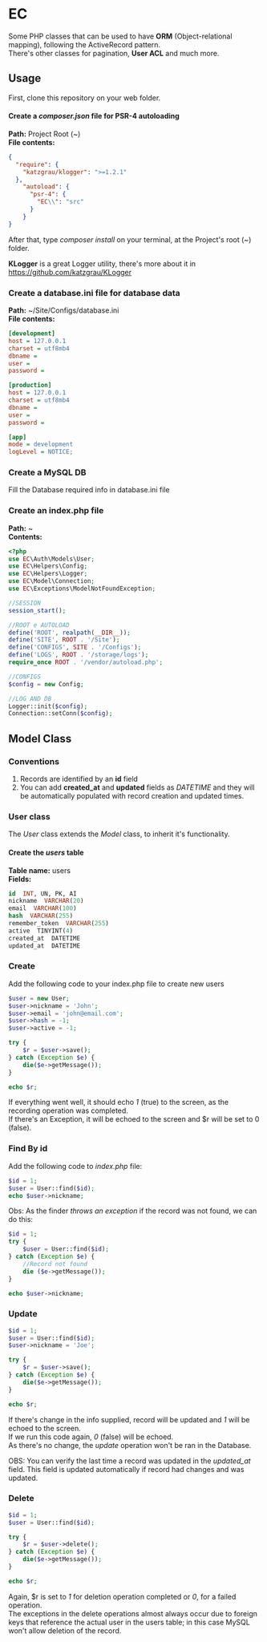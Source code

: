 # EC
Some PHP classes that can be used to have **ORM** (Object-relational mapping), following the ActiveRecord pattern.  
There's other classes for pagination, **User ACL** and much more.

## Usage
First, clone this repository on your web folder.

#### Create a *composer.json* file for PSR-4 autoloading
**Path:** Project Root (~)  
**File contents:**
```json
{
  "require": {
    "katzgrau/klogger": ">=1.2.1"
  },
    "autoload": {
      "psr-4": {
        "EC\\": "src"
      }
    }
}
```

After that, type *composer install* on your terminal, at the Project's root (~) folder.  

**KLogger** is a great Logger utility, there's more about it in https://github.com/katzgrau/KLogger  

### Create a database.ini file for database data  
**Path:** ~/Site/Configs/database.ini  
**File contents:**  
```ini
[development]
host = 127.0.0.1
charset = utf8mb4
dbname =
user =
password =

[production]
host = 127.0.0.1
charset = utf8mb4
dbname =
user =
password =

[app]
mode = development
logLevel = NOTICE;
```
### Create a MySQL DB  
Fill the Database required info in database.ini file  

### Create an index.php file  
**Path:** ~  
**Contents:**
```PHP
<?php
use EC\Auth\Models\User;
use EC\Helpers\Config;
use EC\Helpers\Logger;
use EC\Model\Connection;
use EC\Exceptions\ModelNotFoundException;

//SESSION
session_start();

//ROOT e AUTOLOAD
define('ROOT', realpath(__DIR__));
define('SITE', ROOT . '/Site');
define('CONFIGS', SITE . '/Configs');
define('LOGS', ROOT . '/storage/logs');
require_once ROOT . '/vendor/autoload.php';

//CONFIGS
$config = new Config;

//LOG AND DB
Logger::init($config);
Connection::setConn($config);
```

## Model Class  

### Conventions
1. Records are identified by an **id** field
2. You can add **created_at** and **updated** fields as *DATETIME* and they will be automatically populated with record creation and updated times.

### User class  
The *User* class extends the *Model* class, to inherit it's functionality.  

#### Create the *users* table  
**Table name:** users  
**Fields:**
```SQL
id  INT, UN, PK, AI
nickname  VARCHAR(20)
email  VARCHAR(100)
hash  VARCHAR(255)
remember_token  VARCHAR(255)
active  TINYINT(4)
created_at  DATETIME
updated_at  DATETIME
```
### Create  
Add the following code to your index.php file to create new users  
```PHP
$user = new User;
$user->nickname = 'John';
$user->email = 'john@email.com';
$user->hash = -1;
$user->active = -1;

try {
    $r = $user->save();
} catch (Exception $e) {
    die($e->getMessage());
}

echo $r;
```
If everything went well, it should echo *1* (true) to the screen, as the recording operation was completed.  
If there's an Exception, it will be echoed to the screen and $r will be set to 0 (false).

### Find By id  
Add the following code to *index.php* file:
```PHP
$id = 1;
$user = User::find($id);
echo $user->nickname;
```
Obs: As the finder *throws an exception* if the record was not found, we can do this:  
```PHP
$id = 1;
try {
    $user = User::find($id);
} catch (Exception $e) {
    //Record not found
    die ($e->getMessage());
}

echo $user->nickname;
```
### Update  
```PHP
$id = 1;
$user = User::find($id);
$user->nickname = 'Joe';

try {
    $r = $user->save();
} catch (Exception $e) {
    die($e->getMessage());
}

echo $r;
```
If there's change in the info supplied, record will be updated and *1* will be echoed to the screen.  
If we run this code again, *0* (false) will be echoed.  
As there's no change, the *update* operation won't be ran in the Database.  

OBS: You can verify the last time a record was updated in the *updated_at* field. This field is updated automatically if record had changes and was updated.  

### Delete  
```PHP
$id = 1;
$user = User::find($id);

try {  
    $r = $user->delete();
} catch (Exception $e) {
    die($e->getMessage());
}

echo $r;
```
Again, $r is set to *1* for deletion operation completed or *0*, for a failed operation.  
The exceptions in the delete operations almost always occur due to foreign keys that reference the actual user in the users table; in this case MySQL won't allow deletion of the record.  